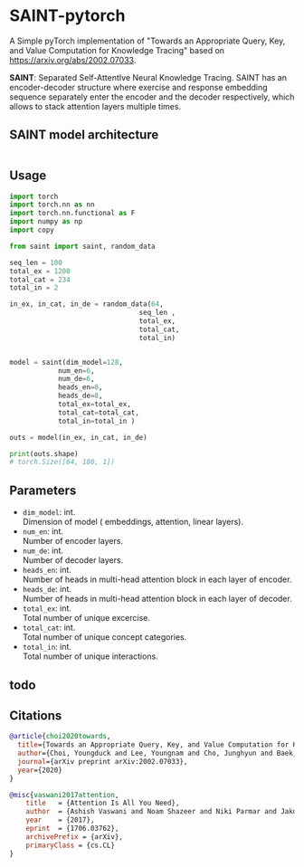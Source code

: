# SAINT-pytorch
A Simple pyTorch implementation of "Towards an Appropriate Query, Key, and Value Computation for Knowledge Tracing" based on https://arxiv.org/abs/2002.07033.  



**SAINT**: Separated Self-AttentIve Neural Knowledge Tracing. SAINT has an encoder-decoder structure where exercise and response embedding sequence separately enter the encoder and the decoder respectively, which allows to stack attention layers multiple times.  

## SAINT model architecture  
<img src="">

## Usage 
```python
import torch
import torch.nn as nn
import torch.nn.functional as F
import numpy as np
import copy

from saint import saint, random_data

seq_len = 100
total_ex = 1200
total_cat = 234
total_in = 2

in_ex, in_cat, in_de = random_data(64, 
                                seq_len , 
                                total_ex, 
                                total_cat, 
                                total_in)


model = saint(dim_model=128,
            num_en=6,
            num_de=6,
            heads_en=8,
            heads_de=8,
            total_ex=total_ex,
            total_cat=total_cat,
            total_in=total_in )

outs = model(in_ex, in_cat, in_de)

print(outs.shape)
# torch.Size([64, 100, 1])
```
  
## Parameters
- `dim_model`: int.  
Dimension of model ( embeddings, attention, linear layers).
- `num_en`: int.  
Number of encoder layers.
- `num_de`: int.  
Number of decoder layers.  
- `heads_en`: int.  
Number of heads in multi-head attention block in each layer of encoder.
- `heads_de`: int.  
Number of heads in multi-head attention block in each layer of decoder.
- `total_ex`: int.  
Total number of unique excercise.
- `total_cat`: int.  
Total number of unique concept categories.
- `total_in`: int.  
Total number of unique interactions.

## todo


## Citations

```bibtex
@article{choi2020towards,
  title={Towards an Appropriate Query, Key, and Value Computation for Knowledge Tracing},
  author={Choi, Youngduck and Lee, Youngnam and Cho, Junghyun and Baek, Jineon and Kim, Byungsoo and Cha, Yeongmin and Shin, Dongmin and Bae, Chan and Heo, Jaewe},
  journal={arXiv preprint arXiv:2002.07033},
  year={2020}
}
```

```bibtex
@misc{vaswani2017attention,
    title   = {Attention Is All You Need},
    author  = {Ashish Vaswani and Noam Shazeer and Niki Parmar and Jakob Uszkoreit and Llion Jones and Aidan N. Gomez and Lukasz Kaiser and Illia Polosukhin},
    year    = {2017},
    eprint  = {1706.03762},
    archivePrefix = {arXiv},
    primaryClass = {cs.CL}
}
```